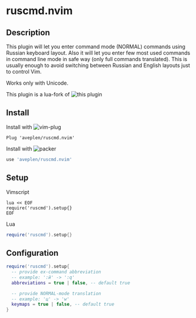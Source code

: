 # ruscmd.nvim



## Description

This plugin will let you enter command mode (NORMAL) commands using Russian keyboard layout. Also it will let you enter few most used commands in command line mode in safe way (only full commands translated). This is usually enough to avoid switching between Russian and English layouts just to control Vim.

Works only with Unicode.

This plugin is a lua-fork of ![this plugin](https://github.com/powerman/vim-plugin-ruscmd)



## Install

Install with ![vim-plug](https://github.com/junegunn/vim-plug)

```vim
Plug 'aveplen/ruscmd.nvim'
```

Install with ![packer](https://github.com/wbthomason/packer.nvim)

```lua
use 'aveplen/ruscmd.nvim'
```



## Setup

Vimscript

```vim
lua << EOF
require('ruscmd').setup{}
EOF
```

Lua

```lua
require('ruscmd').setup{}
```



## Configuration

```lua
require('ruscmd').setup{
  -- provide ex-command abbreviation
  -- example: ':й' -> ':q'
  abbreviations = true | false, -- default true

  -- provide NORMAL-mode translation
  -- example: 'ц' -> 'w'
  keymaps = true | false, -- default true
}
```

